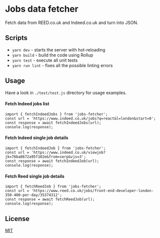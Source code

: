 # Jobs data fetcher

Fetch data from REED.co.uk and Indeed.co.uk and turn into JSON.

## Scripts

- `yarn dev` - starts the server with hot-reloading
- `yarn build` - build the code using Rollup
- `yarn test` - execute all unit tests
- `yarn run lint` - fixes all the possible linting errors

## Usage

Have a look in `./test/test.js` directory for usage examples.

#### Fetch Indeed jobs list

```
import { fetchIndeedJobs } from 'jobs-fetcher';
const url = 'https://www.indeed.co.uk/jobs?q=react&l=london&start=0';
const response = await fetchIndeedJobs(url);
console.log(response);
```

#### Fetch Indeed single job details

```
import { fetchIndeedJob } from 'jobs-fetcher';
const url = 'https://www.indeed.co.uk/viewjob?jk=76ba8672a95f102e&from=serp&vjs=3';
const response = await fetchIndeedJob(url);
console.log(response);
```

#### Fetch Reed single job details

```
import { fetchReedJob } from 'jobs-fetcher';
const url = 'https://www.reed.co.uk/jobs/front-end-developer-london-350-400-per-day/35374312';
const response = await fetchReedJob(url);
console.log(response);
```

## License

[MIT](LICENSE)
